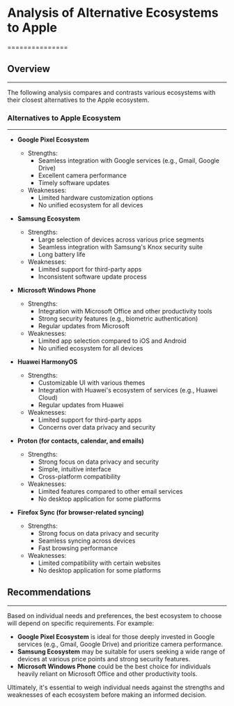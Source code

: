 # Analysis of Alternative Ecosystems to Apple
===============

## Overview
------------

The following analysis compares and contrasts various ecosystems with their closest alternatives to the Apple ecosystem.

### Alternatives to Apple Ecosystem
---------------------------------

*   **Google Pixel Ecosystem**
    *   Strengths:
        *   Seamless integration with Google services (e.g., Gmail, Google Drive)
        *   Excellent camera performance
        *   Timely software updates
    *   Weaknesses:
        *   Limited hardware customization options
        *   No unified ecosystem for all devices

*   **Samsung Ecosystem**
    *   Strengths:
        *   Large selection of devices across various price segments
        *   Seamless integration with Samsung's Knox security suite
        *   Long battery life
    *   Weaknesses:
        *   Limited support for third-party apps
        *   Inconsistent software update process

*   **Microsoft Windows Phone**
    *   Strengths:
        *   Integration with Microsoft Office and other productivity tools
        *   Strong security features (e.g., biometric authentication)
        *   Regular updates from Microsoft
    *   Weaknesses:
        *   Limited app selection compared to iOS and Android
        *   No unified ecosystem for all devices

*   **Huawei HarmonyOS**
    *   Strengths:
        *   Customizable UI with various themes
        *   Integration with Huawei's ecosystem of services (e.g., Huawei Cloud)
        *   Regular updates from Huawei
    *   Weaknesses:
        *   Limited support for third-party apps
        *   Concerns over data privacy and security

*   **Proton (for contacts, calendar, and emails)**
    *   Strengths:
        *   Strong focus on data privacy and security
        *   Simple, intuitive interface
        *   Cross-platform compatibility
    *   Weaknesses:
        *   Limited features compared to other email services
        *   No desktop application for some platforms

*   **Firefox Sync (for browser-related syncing)**
    *   Strengths:
        *   Strong focus on data privacy and security
        *   Seamless syncing across devices
        *   Fast browsing performance
    *   Weaknesses:
        *   Limited compatibility with certain websites
        *   No desktop application for some platforms

## Recommendations
-----------------

Based on individual needs and preferences, the best ecosystem to choose will depend on specific requirements. For example:

*   **Google Pixel Ecosystem** is ideal for those deeply invested in Google services (e.g., Gmail, Google Drive) and prioritize camera performance.
*   **Samsung Ecosystem** may be suitable for users seeking a wide range of devices at various price points and strong security features.
*   **Microsoft Windows Phone** could be the best choice for individuals heavily reliant on Microsoft Office and other productivity tools.

Ultimately, it's essential to weigh individual needs against the strengths and weaknesses of each ecosystem before making an informed decision.